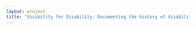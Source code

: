 ```yaml
--- 
layout: project 
title: "Visibility for Disability: Documenting the history of disability in America and the growth of the disability rights movement" 
---
```



